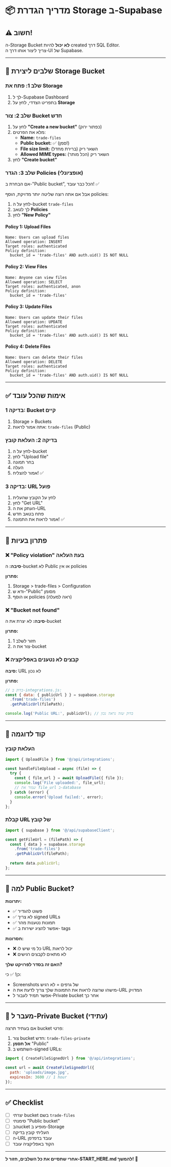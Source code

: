 # 📦 מדריך הגדרת Storage ב-Supabase

## ⚠️ חשוב!

ה-Storage Bucket **לא יכול** להיות created דרך SQL Editor.  
צריך ליצור אותו דרך ה-UI של Supabase.

---

## 🎯 שלבים ליצירת Storage Bucket

### שלב 1: פתח את Storage
1. לך ל-Supabase Dashboard
2. בתפריט הצדדי, לחץ על **Storage**

### שלב 2: צור Bucket חדש
1. לחץ על **"Create a new bucket"** (כפתור ירוק)
2. מלא את הפרטים:
   - **Name:** `trade-files`
   - **Public bucket:** ✅ (סמן!)
   - **File size limit:** השאר ריק (ברירת מחדל)
   - **Allowed MIME types:** השאר ריק (הכל מותר)
3. לחץ **"Create bucket"**

### שלב 3: הגדר Policies (אופציונלי)

אם הבחרת ב-"Public bucket", הכל כבר עובד! ✅

אבל אם אתה רוצה שליטה יותר מדויקת, הוסף policies:

1. לחץ על ה-bucket `trade-files`
2. לך לטאב **Policies**
3. לחץ **"New Policy"**

#### Policy 1: Upload Files
```
Name: Users can upload files
Allowed operation: INSERT
Target roles: authenticated
Policy definition:
  bucket_id = 'trade-files' AND auth.uid() IS NOT NULL
```

#### Policy 2: View Files
```
Name: Anyone can view files
Allowed operation: SELECT
Target roles: authenticated, anon
Policy definition:
  bucket_id = 'trade-files'
```

#### Policy 3: Update Files
```
Name: Users can update their files
Allowed operation: UPDATE
Target roles: authenticated
Policy definition:
  bucket_id = 'trade-files' AND auth.uid() IS NOT NULL
```

#### Policy 4: Delete Files
```
Name: Users can delete their files
Allowed operation: DELETE
Target roles: authenticated
Policy definition:
  bucket_id = 'trade-files' AND auth.uid() IS NOT NULL
```

---

## ✅ אימות שהכל עובד

### בדיקה 1: Bucket קיים
1. Storage > Buckets
2. אתה אמור לראות: `trade-files` (Public)

### בדיקה 2: העלאת קובץ
1. לחץ על ה-bucket
2. לחץ "Upload file"
3. בחר תמונה
4. העלה
5. אמור להצליח! ✅

### בדיקה 3: URL פועל
1. לחץ על הקובץ שהעלית
2. לחץ "Get URL"
3. העתק את ה-URL
4. פתח בטאב חדש
5. אמור לראות את התמונה! ✅

---

## 🔧 פתרון בעיות

### ❌ "Policy violation" בעת העלאה

**סיבה:** ה-bucket לא Public או אין policies

**פתרון:**
1. Storage > trade-files > Configuration
2. ודא ש-"Public" מסומן
3. או הוסף policies (ראה למעלה)

### ❌ "Bucket not found"

**סיבה:** לא יצרת את ה-bucket

**פתרון:**
1. חזור לשלב 1
2. צור את ה-bucket

### ❌ קבצים לא נטענים באפליקציה

**סיבה:** URL לא נכון

**פתרון:**
```javascript
// בדוק ב-integrations.js:
const { data: { publicUrl } } = supabase.storage
  .from('trade-files')
  .getPublicUrl(filePath);

console.log('Public URL:', publicUrl); // בדוק שזה נראה נכון
```

---

## 📝 קוד לדוגמה

### העלאת קובץ
```javascript
import { UploadFile } from '@/api/integrations';

const handleFileUpload = async (file) => {
  try {
    const { file_url } = await UploadFile({ file });
    console.log('File uploaded:', file_url);
    // שמור את file_url ב-database
  } catch (error) {
    console.error('Upload failed:', error);
  }
};
```

### קבלת URL של קובץ
```javascript
import { supabase } from '@/api/supabaseClient';

const getFileUrl = (filePath) => {
  const { data } = supabase.storage
    .from('trade-files')
    .getPublicUrl(filePath);
  
  return data.publicUrl;
};
```

---

## 🎯 למה Public Bucket?

**יתרונות:**
- ✅ פשוט להגדיר
- ✅ לא צריך signed URLs
- ✅ תמונות נטענות מהר
- ✅ אפשר להציג ישירות ב-<img> tags

**חסרונות:**
- ❌ כל מי שיש לו URL יכול לראות
- ❌ לא מתאים לקבצים רגישים

**האם זה בסדר לפרויקט שלך?**

כן! ✅ כי:
- Screenshots של גרפים = לא רגיש
- מישהו שרוצה לראות את התמונות שלך צריך לדעת את ה-URL המדויק
- אפשר תמיד לעבור ל-Private bucket אחר כך

---

## 🔄 מעבר ל-Private Bucket (עתידי)

אם בעתיד תרצה bucket פרטי:

1. צור bucket חדש: `trade-files-private`
2. **אל תסמן** "Public"
3. השתמש ב-signed URLs:

```javascript
import { CreateFileSignedUrl } from '@/api/integrations';

const url = await CreateFileSignedUrl({ 
  path: 'uploads/image.jpg',
  expiresIn: 3600 // 1 hour
});
```

---

## ✅ Checklist

- [ ] יצרתי bucket בשם `trade-files`
- [ ] סימנתי "Public bucket"
- [ ] הבucket מופיע ב-Storage
- [ ] העליתי קובץ בדיקה
- [ ] ה-URL עובד בדפדפן
- [ ] הקוד באפליקציה עובד

---

**אחרי שתסיים את כל השלבים, חזור ל-START_HERE.md להמשך!** 🚀


